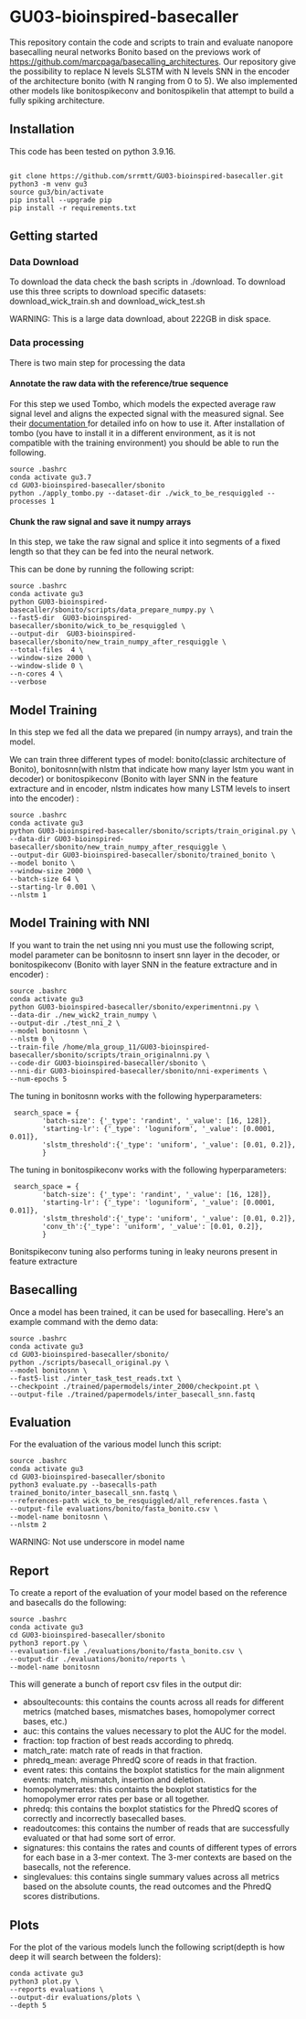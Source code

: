 # GU03-bioinspired-basecaller
This repository contain the code and scripts to train and evaluate nanopore basecalling neural networks Bonito based on the previows work of https://github.com/marcpaga/basecalling_architectures. Our repository give the possibility to replace N levels SLSTM with N levels SNN in the encoder of the architecture bonito (with N ranging from 0 to 5). We also implemented other models like bonitospikeconv and bonitospikelin that attempt to build a fully spiking architecture.


## Installation
This code has been tested on python 3.9.16.
```

git clone https://github.com/srrmtt/GU03-bioinspired-basecaller.git
python3 -m venv gu3
source gu3/bin/activate
pip install --upgrade pip
pip install -r requirements.txt

```
## Getting started
### Data Download
To download the data check the bash scripts in ./download.
To download use this three scripts to download specific datasets: download_wick_train.sh and download_wick_test.sh

WARNING: This is a large data download, about 222GB in disk space.
### Data processing
There is two main step for processing the data
#### Annotate the raw data with the reference/true sequence
For this step we used Tombo, which models the expected average raw signal level and aligns the expected signal with the measured signal. See their [documentation ](https://nanoporetech.github.io/tombo/resquiggle.html) for detailed info on how to use it.
After installation of tombo (you have to install it in a different environment, as it is not compatible with the training environment) you should be able to run the following.
```
source .bashrc
conda activate gu3.7
cd GU03-bioinspired-basecaller/sbonito
python ./apply_tombo.py --dataset-dir ./wick_to_be_resquiggled --processes 1

```
#### Chunk the raw signal and save it numpy arrays
In this step, we take the raw signal and splice it into segments of a fixed length so that they can be fed into the neural network.

This can be done by running the following script:
```
source .bashrc
conda activate gu3
python GU03-bioinspired-basecaller/sbonito/scripts/data_prepare_numpy.py \
--fast5-dir  GU03-bioinspired-basecaller/sbonito/wick_to_be_resquiggled \
--output-dir  GU03-bioinspired-basecaller/sbonito/new_train_numpy_after_resquiggle \
--total-files  4 \
--window-size 2000 \
--window-slide 0 \
--n-cores 4 \
--verbose
```
## Model Training
In this step we fed all the data we prepared (in numpy arrays), and train the model.

We can train three different types of model: bonito(classic architecture of Bonito), bonitosnn(with nlstm that indicate how many layer lstm you want in decoder) or bonitospikeconv (Bonito with layer SNN in the feature extracture and in encoder, nlstm indicates how many LSTM levels to insert into the encoder) :
```
source .bashrc
conda activate gu3
python GU03-bioinspired-basecaller/sbonito/scripts/train_original.py \
--data-dir GU03-bioinspired-basecaller/sbonito/new_train_numpy_after_resquiggle \
--output-dir GU03-bioinspired-basecaller/sbonito/trained_bonito \
--model bonito \
--window-size 2000 \
--batch-size 64 \
--starting-lr 0.001 \
--nlstm 1

```
## Model Training with NNI
If you want to train the net using nni you must use the following script, model parameter can be bonitosnn to insert snn layer in the decoder, or bonitospikeconv  (Bonito with layer SNN in the feature extracture and in encoder) :
```
source .bashrc
conda activate gu3
python GU03-bioinspired-basecaller/sbonito/experimentnni.py \
--data-dir ./new_wick2_train_numpy \
--output-dir ./test_nni_2 \
--model bonitosnn \
--nlstm 0 \
--train-file /home/mla_group_11/GU03-bioinspired-basecaller/sbonito/scripts/train_originalnni.py \
--code-dir GU03-bioinspired-basecaller/sbonito \
--nni-dir GU03-bioinspired-basecaller/sbonito/nni-experiments \
--num-epochs 5
```
The tuning in bonitosnn works with the following hyperparameters:
```
 search_space = {
        'batch-size': {'_type': 'randint', '_value': [16, 128]},
        'starting-lr': {'_type': 'loguniform', '_value': [0.0001, 0.01]},
        'slstm_threshold':{'_type': 'uniform', '_value': [0.01, 0.2]},
        }
```
The tuning in bonitospikeconv works with the following hyperparameters:
```
 search_space = {
        'batch-size': {'_type': 'randint', '_value': [16, 128]},
        'starting-lr': {'_type': 'loguniform', '_value': [0.0001, 0.01]},
        'slstm_threshold':{'_type': 'uniform', '_value': [0.01, 0.2]},
        'conv_th':{'_type': 'uniform', '_value': [0.01, 0.2]},
        }
```
Bonitspikeconv tuning also performs tuning in leaky neurons present in feature extracture

## Basecalling
Once a model has been trained, it can be used for basecalling. Here's an example command with the demo data:
```
source .bashrc
conda activate gu3
cd GU03-bioinspired-basecaller/sbonito/
python ./scripts/basecall_original.py \
--model bonitosnn \
--fast5-list ./inter_task_test_reads.txt \
--checkpoint ./trained/papermodels/inter_2000/checkpoint.pt \
--output-file ./trained/papermodels/inter_basecall_snn.fastq
```

## Evaluation
For the evaluation of the various model lunch this script:
```
source .bashrc
conda activate gu3
cd GU03-bioinspired-basecaller/sbonito
python3 evaluate.py --basecalls-path trained_bonito/inter_basecall_snn.fastq \
--references-path wick_to_be_resquiggled/all_references.fasta \
--output-file evaluations/bonito/fasta_bonito.csv \
--model-name bonitosnn \
--nlstm 2
```
WARNING: Not use underscore in model name

## Report
To create a report of the evaluation of your model based on the reference and basecalls do the following:
```
source .bashrc
conda activate gu3
cd GU03-bioinspired-basecaller/sbonito
python3 report.py \
--evaluation-file ./evaluations/bonito/fasta_bonito.csv \
--output-dir ./evaluations/bonito/reports \
--model-name bonitosnn
```
This will generate a bunch of report csv files in the output dir:

* absoultecounts: this contains the counts across all reads for different metrics (matched bases, mismatches bases, homopolymer correct bases, etc.)
* auc: this contains the values necessary to plot the AUC for the model.
* fraction: top fraction of best reads according to phredq.
* match_rate: match rate of reads in that fraction.
* phredq_mean: average PhredQ score of reads in that fraction.
* event rates: this contains the boxplot statistics for the main alignment events: match, mismatch, insertion and deletion.
* homopolymerrates: this containts the boxplot statistics for the homopolymer error rates per base or all together.
* phredq: this contains the boxplot statistics for the PhredQ scores of correctly and incorrectly basecalled bases.
* readoutcomes: this contains the number of reads that are successfully evaluated or that had some sort of error.
* signatures: this contains the rates and counts of different types of errors for each base in a 3-mer context. The 3-mer contexts are based on the basecalls, not the reference.
* singlevalues: this contains single summary values across all metrics based on the absolute counts, the read outcomes and the PhredQ scores distributions.

## Plots
For the plot of the various models lunch the following script(depth is how deep it will search between the folders):
```
conda activate gu3
python3 plot.py \
--reports evaluations \
--output-dir evaluations/plots \
--depth 5
```
